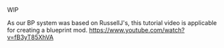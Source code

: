 WIP

As our BP system was based on RussellJ's, this tutorial video is applicable for creating a blueprint mod. https://www.youtube.com/watch?v=fB3yT85XhVA
